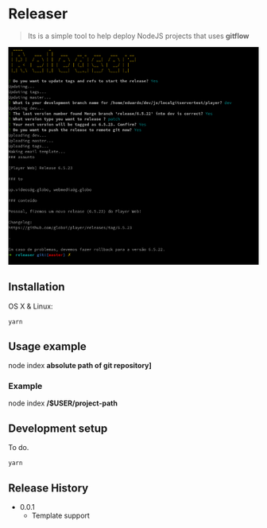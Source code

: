 # Releaser
> Its is a simple tool to help deploy NodeJS projects that uses **gitflow**

![](print.png)

## Installation

OS X & Linux:

```sh
yarn
```

## Usage example

node index **absolute path of git repository]**

### Example

node index **/$USER/project-path**

## Development setup

To do.

```sh
yarn
```

## Release History

* 0.0.1
  * Template support